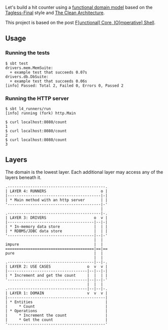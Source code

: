 Let's build a hit counter using a [functional domain model](https://pragprog.com/titles/swdddf/domain-modeling-made-functional/) based on the [Tagless-Final](https://blog.rockthejvm.com/tagless-final/) style and [The Clean Architecture](https://blog.cleancoder.com/uncle-bob/2012/08/13/the-clean-architecture.html).

This project is based on the post [F[unctional] Core, IO[mperative] Shell](https://earldouglas.com/clean.html).

## Usage

### Running the tests

```
$ sbt test
drivers.mem.MemSuite:
  + example test that succeeds 0.07s
drivers.db.DbSuite:
  + example test that succeeds 0.06s
[info] Passed: Total 2, Failed 0, Errors 0, Passed 2
```

### Running the HTTP server

```
$ sbt l4_runners/run
[info] running (fork) http.Main 
```

```
$ curl localhost:8080/count
1
$ curl localhost:8080/count
2
$ curl localhost:8080/count
3
```

## Layers

The domain is the lowest layer. Each additional layer may access any of the layers beneath it.

```
.-------------------------------------------.
| LAYER 4: RUNNERS                        o |
|-----------------------------------------|-|
| * Main method with an http server       | |
'-----------------------------------------|-'
                                          |
.-----------------------------------------|-.
| LAYER 3: DRIVERS                     o  v |
|--------------------------------------|--|-|
| * In-memory data store               |  | |
| * RDBMS/JDBC data store              |  | |
'--------------------------------------|--|-'
                                       |  |
impure                                 |  |
=======================================|==|==
pure                                   |  |
                                       |  |
.--------------------------------------|--|-.
| LAYER 2: USE CASES                o  v  v |
|-----------------------------------|--|--|-|
| * Increment and get the count     |  |  | |
'-----------------------------------|--|--|-'
                                    |  |  |
.-----------------------------------|--|--|-.
| LAYER 1: DOMAIN                   v  v  v |
|-------------------------------------------|
| * Entities                                |
|     * Count                               |
| * Operations                              |
|     * Increment the count                 |
|     * Get the count                       |
'-------------------------------------------'
```

